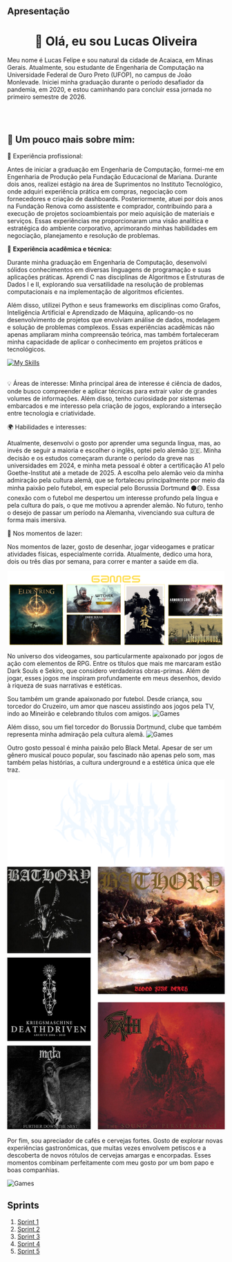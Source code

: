 ## Apresentação
<h1 align="center">👋 Olá, eu sou Lucas Oliveira</h1>

<!-- 
Sou estudante de 💻 Engenharia de Computação   na 🏫 Universidade Federal de Ouro Preto, campus de João Monlevade 🌍 , com previsão de formatura no primeiro semestre de 2026. -->

Meu nome é Lucas Felipe e sou natural da cidade de Acaiaca, em Minas Gerais. Atualmente, sou estudante de Engenharia de Computação na Universidade Federal de Ouro Preto (UFOP), no campus de João Monlevade. Iniciei minha graduação durante o período desafiador da pandemia, em 2020, e estou caminhando para concluir essa jornada no primeiro semestre de 2026.
</p><br><br>

## 🚀 Um pouco mais sobre mim:

💼 Experiência profissional:

Antes de iniciar a graduação em Engenharia de Computação, formei-me em Engenharia de Produção pela Fundação Educacional de Mariana. Durante dois anos, realizei estágio na área de Suprimentos no Instituto Tecnológico, onde adquiri experiência prática em compras, negociação com fornecedores e criação de dashboards. Posteriormente, atuei por dois anos na Fundação Renova como assistente e comprador, contribuindo para a execução de projetos socioambientais por meio aquisição de materiais  e serviços. Essas experiências me proporcionaram uma visão analítica e estratégica do ambiente corporativo, aprimorando minhas habilidades em negociação, planejamento e resolução de problemas.


🔧 **Experiência acadêmica e técnica:**

Durante minha graduação em Engenharia de Computação, desenvolvi sólidos conhecimentos em diversas linguagens de programação e suas aplicações práticas. Aprendi C nas disciplinas de Algoritmos e Estruturas de Dados I e II, explorando sua versatilidade na resolução de problemas computacionais e na implementação de algoritmos eficientes. 

Além disso, utilizei Python e seus frameworks em disciplinas como Grafos, Inteligência Artificial e Aprendizado de Máquina, aplicando-os no desenvolvimento de projetos que envolviam análise de dados, modelagem e solução de problemas complexos. 
Essas experiências acadêmicas não apenas ampliaram minha compreensão teórica, mas também fortaleceram minha capacidade de aplicar o conhecimento em projetos práticos e tecnológicos.
<!--
## 🚀 Linguagens de Programação
Durante o curso, desenvolvi habilidades em programação, dominando linguagens como C, Java, Python e seus frameworks.
-->
[![My Skills](https://skillicons.dev/icons?i=python,c,cpp,vscode,git,github,ubuntu,tensorflow,latex)](https://skillicons.dev)<br><br>


💡 Áreas de interesse:
Minha principal área de interesse é ciência de dados, onde busco compreender e aplicar técnicas para extrair valor de grandes volumes de informações. Além disso, tenho curiosidade por sistemas embarcados e me interesso pela criação de jogos, explorando a interseção entre tecnologia e criatividade.


🌍 Habilidades e interesses:

Atualmente, desenvolvi o gosto por aprender uma segunda língua, mas, ao invés de seguir a maioria e escolher o inglês, optei pelo alemão 🇩🇪. Minha decisão e os estudos começaram durante o período da greve nas universidades em 2024, e minha meta pessoal é obter a certificação A1 pelo Goethe-Institut até a metade de 2025. A escolha pelo alemão veio da minha admiração pela cultura alemã, que se fortaleceu principalmente por meio da minha paixão pelo futebol, em especial pelo Borussia Dortmund ⚫🟡. Essa conexão com o futebol me despertou um interesse profundo pela língua e pela cultura do país, o que me motivou a aprender alemão. No futuro, tenho o desejo de passar um período na Alemanha, vivenciando sua cultura de forma mais imersiva.

🎨 Nos momentos de lazer:

Nos momentos de lazer, gosto de desenhar, jogar videogames e praticar atividades físicas, especialmente corrida. Atualmente, dedico uma hora, dois ou três dias por semana, para correr e manter a saúde em dia. 
<!--
![Commits_GitHub 1](evidencias/Commits_GitHub.png);
-->

![Games](/Sprint%2001/imagens/Games.png)

No universo dos videogames, sou particularmente apaixonado por jogos de ação com elementos de RPG. Entre os títulos que mais me marcaram estão Dark Souls e Sekiro, que considero verdadeiras obras-primas. Além de jogar, esses jogos me inspiram profundamente em meus desenhos, devido à riqueza de suas narrativas e estéticas.

Sou também um grande apaixonado por futebol. Desde criança, sou torcedor do Cruzeiro, um amor que nasceu assistindo aos jogos pela TV, indo ao Mineirão e celebrando títulos com amigos. 
![Games](/Sprint%2001/imagens/Cruzeiro.png)

Além disso, sou um fiel torcedor do Borussia Dortmund, clube que também representa minha admiração pela cultura alemã.
![Games](/Sprint%2001/imagens/BVB.png)

Outro gosto pessoal é minha paixão pelo Black Metal. Apesar de ser um gênero musical pouco popular, sou fascinado não apenas pelo som, mas também pelas histórias, a cultura underground e a estética única que ele traz.

![Games](/Sprint%2001/imagens/Musicas.png)

Por fim, sou apreciador de cafés e cervejas fortes. Gosto de explorar novas experiências gastronômicas, que muitas vezes envolvem petiscos e a descoberta de novos rótulos de cervejas amargas e encorpadas. Esses momentos combinam perfeitamente com meu gosto por um bom papo e boas companhias.

![Games](/Sprint%2001/imagens/Cervejas.png)


## Sprints 

1. [Sprint 1](https://github.com/LucasFCO/Estagio/tree/main/Sprint%2001#readme)
2. [Sprint 2](https://github.com/LucasFCO/Estagio/tree/main/Sprint%2002#readme)
3. [Sprint 3](https://github.com/LucasFCO/Estagio/tree/main/Sprint%2003#readme)
4. [Sprint 4](https://github.com/LucasFCO/Estagio/tree/main/Sprint%2004#readme)
5. [Sprint 5](https://github.com/LucasFCO/Estagio/tree/main/Sprint%2005#readme)


<!--

3. [Sprint 3](Sprint%203/README.md)
4. ...

## Desafio

1. [Desafio Final](Desafio/README.md)


___


# Dicas

- [Mark Down - Basic Syntax](https://www.markdownguide.org/basic-syntax/)
- [Github - Basic writing and formatting syntax](https://docs.github.com/en/get-started/writing-on-github/getting-started-with-writing-and-formatting-on-github/basic-writing-and-formatting-syntax)

-->
